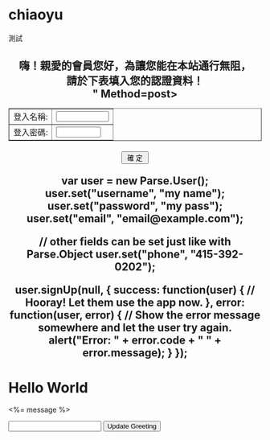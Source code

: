 # chiaoyu
測試
<HTML>
<BODY>
<h2 ALIGN="CENTER">
嗨！親愛的會員您好，為讓您能在本站通行無阻，<BR>
請於下表填入您的認證資料！
<FORM Action="<?=$_SERVER["PHP_SELF"];?>" Method=post>
<TABLE BORDER=1 CELLSPACING=0 ></h2>
<TR><TD ALIGN=RIGHT>登入名稱:</TD>
<TD><Input Type=Text Name=ID Size=10></TD></TR>
<TR><TD ALIGN=RIGHT>登入密碼:</TD>
<TD><Input Type=Password Name=Password Size=8></TD></TR>
</TABLE><P>
<INPUT Type=Submit Value=" 確 定 " name="B1">
</FORM>
</CENTER>
</BODY>
</HTML>


<html>
var user = new Parse.User();
user.set("username", "my name");
user.set("password", "my pass");
user.set("email", "email@example.com");
 
// other fields can be set just like with Parse.Object
user.set("phone", "415-392-0202");
 
user.signUp(null, {
  success: function(user) {
    // Hooray! Let them use the app now.
  },
  error: function(user, error) {
    // Show the error message somewhere and let the user try again.
    alert("Error: " + error.code + " " + error.message);
  }
});
  <head>
    <title>Sample App</title>
  </head>
  <body>
    <h1>Hello World</h1>
    <p><%= message %></p>
    <form method="post" action="/hello">
      <p>
        <input name="message"></input>
        <input class="button" type="submit" value="Update Greeting">
      </p>
    </form>
  </body>
</html>
